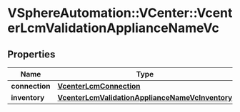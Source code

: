 # VSphereAutomation::VCenter::VcenterLcmValidationApplianceNameVc

## Properties
Name | Type | Description | Notes
------------ | ------------- | ------------- | -------------
**connection** | [**VcenterLcmConnection**](VcenterLcmConnection.md) |  | 
**inventory** | [**VcenterLcmValidationApplianceNameVcInventory**](VcenterLcmValidationApplianceNameVcInventory.md) |  | 


